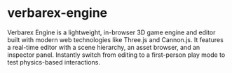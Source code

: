 # verbarex-engine
Verbarex Engine is a lightweight, in-browser 3D game engine and editor built with modern web technologies like Three.js and Cannon.js. It features a real-time editor with a scene hierarchy, an asset browser, and an inspector panel. Instantly switch from editing to a first-person play mode to test physics-based interactions.
